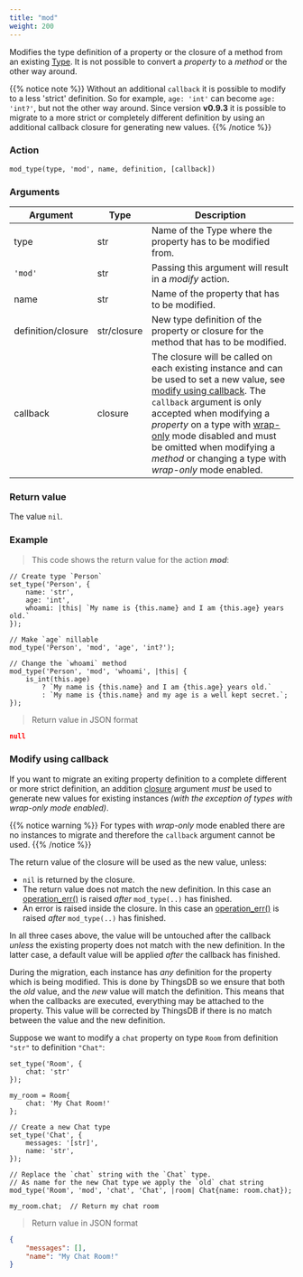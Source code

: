 ```yaml
---
title: "mod"
weight: 200
---
```


Modifies the type definition of a property or the closure of a method from an existing [Type](../../../data-types/type).
It is not possible to convert a *property* to a *method* or the other way around.

{{% notice note %}}
Without an additional `callback` it is possible to modify to a less 'strict' definition.
So for example, `age: 'int'` can become `age: 'int?'`, but not the other way around.
Since version **v0.9.3** it is possible to migrate to a more strict or completely different definition by using an additional
callback closure for generating new values.
{{% /notice %}}

### Action

`mod_type(type, 'mod', name, definition, [callback])`

### Arguments

Argument | Type | Description
-------- | ---- | -----------
type | str | Name of the Type where the property has to be modified from.
`'mod'` | str | Passing this argument will result in a *modify* action.
name | str | Name of the property that has to be modified.
definition/closure | str/closure | New type definition of the property or closure for the method that has to be modified.
callback | closure | The closure will be called on each existing instance and can be used to set a new value, see [modify using callback](#modify-using-callback). The `callback` argument is only accepted when modifying a *property* on a type with [wrap-only](../wpo) mode disabled and must be omitted when modifying a *method* or changing a type with *wrap-only* mode enabled.


### Return value

The value `nil`.

### Example

> This code shows the return value for the action ***mod***:

```thingsdb,json_response
// Create type `Person`
set_type('Person', {
    name: 'str',
    age: 'int',
    whoami: |this| `My name is {this.name} and I am {this.age} years old.`
});

// Make `age` nillable
mod_type('Person', 'mod', 'age', 'int?');

// Change the `whoami` method
mod_type('Person', 'mod', 'whoami', |this| {
    is_int(this.age)
        ? `My name is {this.name} and I am {this.age} years old.`
        : `My name is {this.name} and my age is a well kept secret.`;
});
```

> Return value in JSON format

```json
null
```

### Modify using callback

If you want to migrate an exiting property definition to a complete different or more strict definition, an addition [closure](../../../data-types/closure) argument *must* be used to generate new values for existing instances *(with the exception of types with wrap-only mode enabled)*.

{{% notice warning %}}
For types with *wrap-only* mode enabled there are no instances to migrate and therefore the `callback` argument cannot be used.
{{% /notice %}}

The return value of the closure will be used as the new value, unless:

* `nil` is returned by the closure.
* The return value does not match the new definition. In this case an [operation_err()](../../../errors/operation_err) is raised *after* `mod_type(..)` has finished.
* An error is raised inside the closure. In this case an [operation_err()](../../../errors/operation_err) is raised *after* `mod_type(..)` has finished.

In all three cases above, the value will be untouched after the callback *unless* the existing property does not match with the new definition. In the latter case, a default value will be applied *after* the callback has finished.

During the migration, each instance has *any* definition for the property which is being modified. This is done by ThingsDB so we ensure that both the *old* value, and the *new* value will match the definition. This means that when the callbacks are executed, everything may be attached to the property. This value will be corrected by ThingsDB if there is no match between the value and the new definition.

Suppose we want to modify a `chat` property on type `Room` from definition `"str"` to definition `"Chat"`:

```thingsdb,json_response
set_type('Room', {
    chat: 'str'
});

my_room = Room{
    chat: 'My Chat Room!'
};

// Create a new Chat type
set_type('Chat', {
    messages: '[str]',
    name: 'str',
});

// Replace the `chat` string with the `Chat` type.
// As name for the new Chat type we apply the `old` chat string
mod_type('Room', 'mod', 'chat', 'Chat', |room| Chat{name: room.chat});

my_room.chat;  // Return my chat room
```

> Return value in JSON format

```json
{
    "messages": [],
    "name": "My Chat Room!"
}
```
